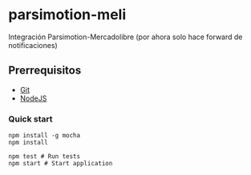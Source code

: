 parsimotion-meli
================

Integración Parsimotion-Mercadolibre (por ahora solo hace forward de notificaciones)

## Prerrequisitos

* [Git](http://git-scm.com/)
* [NodeJS](http://nodejs.org/)

### Quick start

```
npm install -g mocha
npm install

npm test # Run tests
npm start # Start application
```
